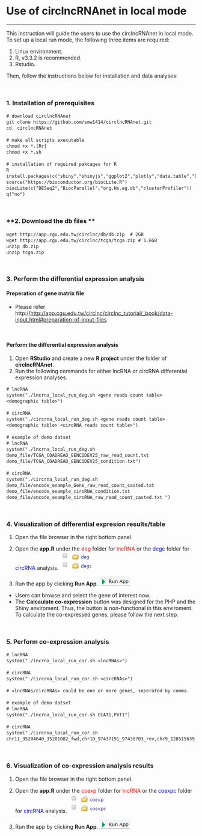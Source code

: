 # **Use of circlncRNAnet in local mode**
***
  
This instruction will guide the users to use the circlncRNAnet in local mode. To set up a local run mode, the following three items are required:

1. Linux environment.   
2. R, v3.3.2 is recommended.  
3. Rstudio.  

Then, follow the instructions below for installation and data analyses:
  
<br> 
  
### **1. Installation of prerequisites**

```
# download circlncRNAnet
git clone https://github.com/smw1414/circlncRNAnet.git
cd  circlncRNAnet

# make all scripts executable  
chmod +x *.[Rr]
chmod +x *.sh

# installation of reguired pakcages for R
R
install.packages(c("shiny","shinyjs","ggplot2","plotly","data.table","DT","visNetwork","googleVis","magrittr","factoextra","plyr","circlize","getopt"))
source("https://bioconductor.org/biocLite.R")
biocLite(c("DESeq2","BiocParallel","org.Hs.eg.db","clusterProfiler"))
q("no")

```
  
<br> 
  
### **2. Download the db files **

```
wget http://app.cgu.edu.tw/circlnc/db/db.zip  # 2GB
wget http://app.cgu.edu.tw/circlnc/tcga/tcga.zip # 1.6GB
unzip db.zip  
unzip tcga.zip  
```
  
<br> 
  
### **3. Perform the differential expression analysis**
  
#### **Preperation of gene matrix file**
* Please refer http://http://app.cgu.edu.tw/circlnc/circlnc_tutorial/_book/data-input.html#preparation-of-input-files  
<br>  

#### **Perform the differential expression analysis**

1. Open **RStudio** and create a new **R project** under the folder of **circlncRNAnet**.  
2. Run the following commands for either lncRNA or circRNA differential expression analyses.  

```
# lncRNA  
system("./lncrna_local_run_deg.sh <gene reads count table> <demographic table>")

# circRNA 
system("./circrna_local_run_deg.sh <gene reads count table> <demographic table> <circRNA reads count table>")

# example of demo datset  
# lncRNA 
system("./lncrna_local_run_deg.sh demo_file/TCGA_COADREAD_GENCODEV25_raw_read_count.txt demo_file/TCGA_COADREAD_GENCODEV25_condition.txt")

# circRNA  
system("./circrna_local_run_deg.sh demo_file/encode_example_Gene_raw_read_count_casted.txt demo_file/encode_example_circRNA_condition.txt demo_file/encode_example_circRNA_raw_read_count_casted.txt ") 
```
  
<br> 
  
### **4. Visualization of differential expresion results/table** 

1. Open the file browser in the right bottom panel.    

2. Open the **app.R** under the <span style="color:red">deg</span> folder for <span style="color:red">lncRNA</span> or the <span style="color:blue">degc</span> folder for <span style="color:blue">circRNA</span> analysis. ![App folders](figs/deg.png)  

3. Run the app by clicking **Run App**. ![Run App](figs/runapp.png)  

* Users can browse and select the gene of interest now.  
* The **Calcaulate co-expression** button was designed for the PHP and the Shiny enviroment. Thus, the button is non-functional in this enviroment. To calculate the co-expressed genes, please follow the next step.
  
<br> 
  
### **5. Perform co-expression analysis**  

```
# lncRNA
system("./lncrna_local_run_cor.sh <lncRNAs>")  

# circRNA
system("./circrna_local_run_cor.sh <circRNAs>")

# <lncRNAs/circRNAs> could be one or more genes, seperated by comma.

# example of demo datset
# lncRNA 
system("./lncrna_local_run_cor.sh CCAT1,PVT1")

# circRNA  
system("./circrna_local_run_cor.sh chr11_35204640_35201082_fwd,chr10_97437191_97438703_rev,chr9_128515639_128508876_fwd") 
```
  
<br> 
  
### **6. Visualization of co-expression analysis results**  

1. Open the file browser in the right bottom panel.    

2. Open the **app.R** under the <span style="color:red">coexp</span> folder for <span style="color:red">lncRNA</span> or the <span style="color:blue">coexpc</span> folder for <span style="color:blue">circRNA</span> analysis. ![App folders](figs/coexp.png)  

3. Run the app by clicking **Run App**. ![Run App](figs/runapp.png) 


<br>  
<br>   
<br>  






